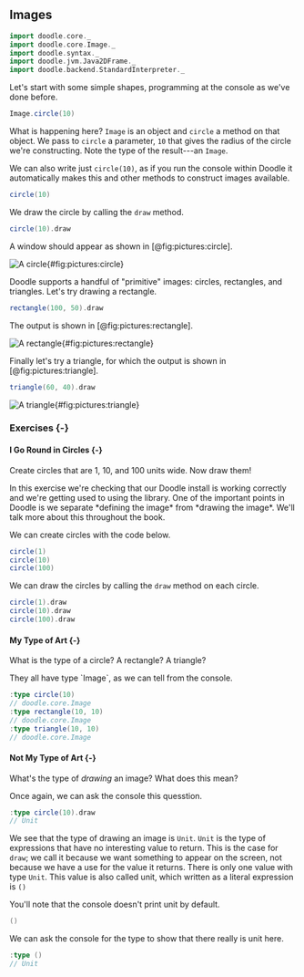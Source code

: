 ## Images

```scala mdoc:invisible
import doodle.core._
import doodle.core.Image._
import doodle.syntax._
import doodle.jvm.Java2DFrame._
import doodle.backend.StandardInterpreter._
```

Let's start with some simple shapes, programming at the console as we've done before.

```scala mdoc
Image.circle(10)
```

What is happening here? `Image` is an object and `circle` a method on that object. We pass to `circle` a parameter, `10` that gives the radius of the circle we're constructing. Note the type of the result---an `Image`.

We can also write just `circle(10)`, as if you run the console within Doodle it automatically makes this and other methods to construct images available.

```scala mdoc
circle(10)
```

We draw the circle by calling the `draw` method.

```scala
circle(10).draw
```

A window should appear as shown in [@fig:pictures:circle].

![A circle](src/pages/pictures/circle.pdf+svg){#fig:pictures:circle}

Doodle supports a handful of "primitive" images: circles, rectangles, and triangles. Let's try drawing a rectangle.

```scala
rectangle(100, 50).draw
```

The output is shown in [@fig:pictures:rectangle].

![A rectangle](src/pages/pictures/rectangle.pdf+svg){#fig:pictures:rectangle}

Finally let's try a triangle, for which the output is shown in [@fig:pictures:triangle].


```scala
triangle(60, 40).draw
```

![A triangle](src/pages/pictures/triangle.pdf+svg){#fig:pictures:triangle}

### Exercises {-}

#### I Go Round in Circles {-}

Create circles that are 1, 10, and 100 units wide. Now draw them!

<div class="solution">
In this exercise we're checking that our Doodle install is working correctly and we're getting used to using the library. One of the important points in Doodle is we separate *defining the image* from *drawing the image*. We'll talk more about this throughout the book.

We can create circles with the code below.

```scala mdoc:silent
circle(1)
circle(10)
circle(100)
```

We can draw the circles by calling the `draw` method on each circle.

```scala
circle(1).draw
circle(10).draw
circle(100).draw
```
</div>


#### My Type of Art {-}

What is the type of a circle? A rectangle? A triangle?

<div class="solution">
They all have type `Image`, as we can tell from the console.

```scala
:type circle(10)
// doodle.core.Image
:type rectangle(10, 10)
// doodle.core.Image
:type triangle(10, 10)
// doodle.core.Image
```
</div>

#### Not My Type of Art {-}

What's the type of *drawing* an image? What does this mean?

<div class="solution">
Once again, we can ask the console this quesstion.

```scala
:type circle(10).draw
// Unit
```

We see that the type of drawing an image is `Unit`. `Unit` is the type of expressions that have no interesting value to return. This is the case for `draw`; we call it because we want something to appear on the screen, not because we have a use for the value it returns. There is only one value with type `Unit`. This value is also called unit, which written as a literal expression is `()`

You'll note that the console doesn't print unit by default.

```scala
()
```

We can ask the console for the type to show that there really is unit here.

```scala
:type ()
// Unit
```
</div>
